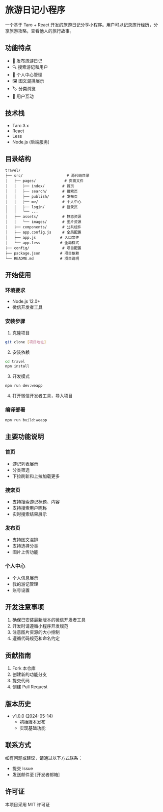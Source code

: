 # 旅游日记小程序

一个基于 Taro + React 开发的旅游日记分享小程序。用户可以记录旅行经历，分享旅游攻略，查看他人的旅行故事。

## 功能特点

- 📝 发布旅游日记
- 🔍 搜索游记和用户
- 👤 个人中心管理
- 🖼️ 图文混排展示
- 🏷️ 分类浏览
- 💬 用户互动

## 技术栈

- Taro 3.x
- React
- Less
- Node.js (后端服务)

## 目录结构

```
travel/
├── src/                    # 源代码目录
│   ├── pages/             # 页面文件
│   │   ├── index/        # 首页
│   │   ├── search/       # 搜索页
│   │   ├── publish/      # 发布页
│   │   ├── me/           # 个人中心
│   │   ├── login/        # 登录页
│   │   └── ...
│   ├── assets/           # 静态资源
│   │   └── images/       # 图片资源
│   ├── components/       # 公共组件
│   ├── app.config.js     # 全局配置
│   ├── app.js           # 入口文件
│   └── app.less         # 全局样式
├── config/               # 项目配置
├── package.json         # 项目依赖
└── README.md            # 项目说明
```

## 开始使用

### 环境要求

- Node.js 12.0+
- 微信开发者工具

### 安装步骤

1. 克隆项目
```bash
git clone [项目地址]
```

2. 安装依赖
```bash
cd travel
npm install
```

3. 开发模式
```bash
npm run dev:weapp
```

4. 打开微信开发者工具，导入项目

### 编译部署

```bash
npm run build:weapp
```

## 主要功能说明

### 首页
- 游记列表展示
- 分类筛选
- 下拉刷新和上拉加载更多

### 搜索页
- 支持搜索游记标题、内容
- 支持搜索用户昵称
- 实时搜索结果展示

### 发布页
- 支持图文混排
- 支持选择分类
- 图片上传功能

### 个人中心
- 个人信息展示
- 我的游记管理
- 账号设置

## 开发注意事项

1. 确保已安装最新版本的微信开发者工具
2. 开发时请遵循小程序开发规范
3. 注意图片资源的大小控制
4. 遵循代码规范和命名约定

## 贡献指南

1. Fork 本仓库
2. 创建新的功能分支
3. 提交代码
4. 创建 Pull Request

## 版本历史

- v1.0.0 (2024-05-14)
  - 初始版本发布
  - 实现基础功能

## 联系方式

如有问题或建议，请通过以下方式联系：

- 提交 Issue
- 发送邮件至 [开发者邮箱]

## 许可证

本项目采用 MIT 许可证 